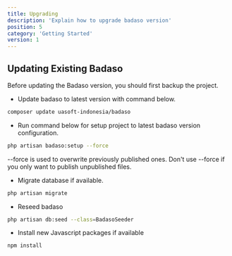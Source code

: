 ```yaml
---
title: Upgrading
description: 'Explain how to upgrade badaso version'
position: 5
category: 'Getting Started'
version: 1
---
```


## Updating Existing Badaso

<alert>
Before updating the Badaso version, you should first backup the project. 
</alert>

- Update badaso to latest version with command below.

```bash
composer update uasoft-indonesia/badaso
```

- Run command below for setup project to latest badaso version configuration.

```bash
php artisan badaso:setup --force
```

<alert>
--force is used to overwrite previously published ones. Don't use --force if you only want to publish unpublished files.
</alert>

- Migrate database if available.

```bash
php artisan migrate
```

- Reseed badaso

```bash
php artisan db:seed --class=BadasoSeeder
```

- Install new Javascript packages if available

```bash
npm install
```
